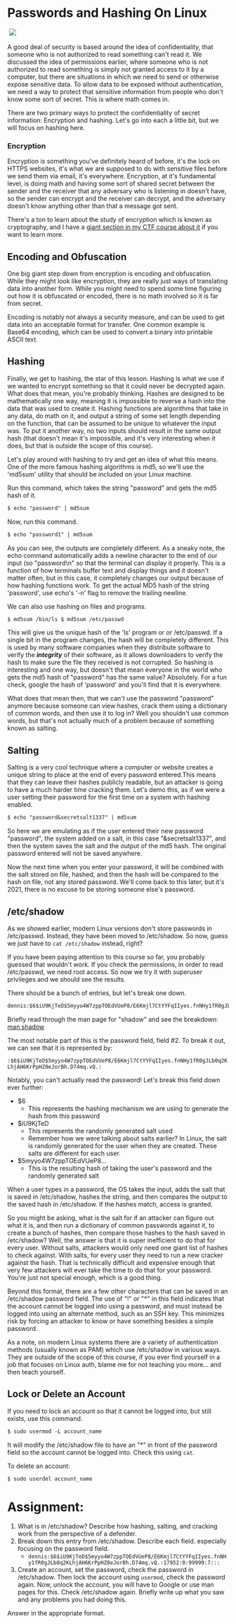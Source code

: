 # Passwords and Hashing On Linux

 <a href="https://xkcd.com/538/" rel="noopener" target="_blank"><img
src="https://files.cdn.thinkific.com/file_uploads/429463/images/db7/d2f/a8a/1629595944831.jpg"
class="fr-fic fr-dii"
srcset="https://files.cdn.thinkific.com/file_uploads/429463/images/db7/d2f/a8a/1629595944831.jpg?width=1920 1x, https://files.cdn.thinkific.com/file_uploads/429463/images/db7/d2f/a8a/1629595944831.jpg?width=1920&amp;dpr=2 2x, https://files.cdn.thinkific.com/file_uploads/429463/images/db7/d2f/a8a/1629595944831.jpg?width=1920&amp;dpr=3 3x" /></a>

A good deal of security is based around the idea of confidentiality,
that someone who is not authorized to read something can't read it. We
discussed the idea of permissions earlier, where someone who is not
authorized to read something is simply not granted access to it by a
computer, but there are situations in which we need to send or otherwise
expose sensitive data. To allow data to be exposed without
authentication, we need a way to protect that sensitive information from
people who don't know some sort of secret. This is where math comes in.

There are two primary ways to protect the confidentiality of secret
information: Encryption and hashing. Let's go into each a little bit,
but we will focus on hashing here.

### Encryption

Encryption is something you've definitely heard of before, it's the lock
on HTTPS websites, it's what we are supposed to do with sensitive files
before we send them via email, it's everywhere. Encryption, at it's
fundamental level, is doing math and having some sort of shared secret
between the sender and the receiver that any adversary who is listening
in doesn't have, so the sender can encrypt and the receiver can decrypt,
and the adversary doesn't know anything other than that a message got
sent.

There's a ton to learn about the study of encryption which is known as
cryptography, and I have a [giant section in my CTF course about
it](https://academy.hoppersroppers.org/course/view.php?id=7#section-5)
if you want to learn more.

## Encoding and Obfuscation

One big giant step down from encryption is encoding and obfuscation.
While they might look like encryption, they are really just ways of
translating data into another form. While you might need to spend some
time figuring out how it is obfuscated or encoded, there is no math
involved so it is far from secret.

Encoding is notably not always a security measure, and can be used to
get data into an acceptable format for transfer. One common example is
Base64 encoding, which can be used to convert a binary into printable
ASCII text.

## Hashing

Finally, we get to hashing, the star of this lesson. Hashing is what we
use if we wanted to encrypt something so that it could never be
decrypted again. What does that mean, you're probably thinking. Hashes
are designed to be mathematically one way, meaning it is impossible to
reverse a hash into the data that was used to create it. Hashing
functions are algorithms that take in any data, do math on it, and
output a string of some set length depending on the function, that can
be assumed to be unique to whatever the input was. To put it another
way, no two inputs should result in the same output hash (that doesn't
mean it's impossible, and it's very interesting when it does, but that
is outside the scope of this course).

Let's play around with hashing to try and get an idea of what this
means. One of the more famous hashing algorithms is md5, so we'll use
the 'md5sum' utility that should be included on your Linux machine.

Run this command, which takes the string "password" and gets the md5
hash of it.

``` default
$ echo "password" | md5sum
```

Now, run this command.

``` default
$ echo "password1" | md5sum 
```

As you can see, the outputs are completely different. As a sneaky note,
the echo command automatically adds a newline character to the end of
our input (so "password\\n" so that the terminal can display it
properly. This is a function of how terminals buffer text and display
things and it doesn't matter often, but in this case, it completely
changes our output because of how hashing functions work. To get the
actual MD5 hash of the string 'password', use echo's '-n' flag to remove
the trailing newline.

We can also use hashing on files and programs.

``` default
$ md5sum /bin/ls $ md5sum /etc/passwd
```

This will give us the unique hash of the 'ls' program or or /etc/passwd.
If a single bit in the program changes, the hash will be completely
different. This is used by many software companies when they distribute
software to verify the ***integrity*** of their software, as it allows
downloaders to verify the hash to make sure the file they received is
not corrupted. So hashing is interesting and one way, but doesn't that
mean everyone in the world who gets the md5 hash of "password" has the
same value? Absolutely. For a fun check, google the hash of 'password'
and you'll find that it is everywhere.

What does that mean then, that we can't use the password "password"
anymore because someone can view hashes, crack them using a dictionary
of common words, and then use it to log in? Well you shouldn't use
common words, but that's not actually much of a problem because of
something known as salting.

## Salting

Salting is a very cool technique where a computer or website creates a
unique string to place at the end of every password entered.This means
that they can leave their hashes publicly readable, but an attacker is
going to have a much harder time cracking them. Let's demo this, as if
we were a user setting their password for the first time on a system
with hashing enabled.

``` default
$ echo "password&secretsalt1337" | md5sum
```

So here we are emulating as if the user entered their new password
"password", the system added on a salt, in this case "&secretsalt1337",
and then the system saves the salt and the output of the md5 hash. The
original password entered will not be saved anywhere.

Now the next time when you enter your password, it will be combined with
the salt stored on file, hashed, and then the hash will be compared to
the hash on file, not any stored password. We'll come back to this
later, but it's 2021, there is no excuse to be storing someone else's
password.

## /etc/shadow

As we showed earlier, modern Linux versions don't store passwords in
/etc/passwd. Instead, they have been moved to /etc/shadow. So now, guess
we just have to `cat /etc/shadow` instead, right?

If you have been paying attention to this course so far, you probably
guessed that wouldn't work. If you check the permissions, in order to
read /etc/passwd, we need root access. So now we try it with superuser
privileges and we should see the results.

There should be a bunch of entries, but let's break one down.

``` default
dennis:$6$iU9KjTeD$5myyo4W7zppTOEdVUeP8/E6Kmjl7CtYYFqIIyes.fnNHy1fR0gJLb0q2KLhjAH6KrPpHZ0eJorBh.D74mq.vQ.:17952:0:99999:7:::
```

Briefly read through the man page for "shadow" and see the breakdown:
<a href="https://linux.die.net/man/5/shadow" rel="noopener"
target="_blank">man shadow</a>

The most notable part of this is the password field, field \#2. To break
it out, we can see that it is represented by:

`:$6$iU9KjTeD$5myyo4W7zppTOEdVUeP8/E6Kmjl7CtYYFqIIyes.fnNHy1fR0gJLb0q2KLhjAH6KrPpHZ0eJorBh.D74mq.vQ.:`

Notably, you can't actually read the password! Let's break this field
down ever further:

-   $6
    -   This represents the hashing mechanism we are using to generate
        the hash from this password
-   $iU9KjTeD
    -   This represents the randomly generated salt used
    -   Remember how we were talking about salts earlier? In Linux, the
        salt is randomly generated for the user when they are created.
        These salts are different for each user.
-   $5myyo4W7zppTOEdVUeP8...
    -   This is the resulting hash of taking the user's password and the
        randomly generated salt

When a user types in a password, the OS takes the input, adds the salt
that is saved in /etc/shadow, hashes the string, and then compares the
output to the saved hash in /etc/shadow. If the hashes match, access is
granted.

So you might be asking, what is the salt for if an attacker can figure
out what it is, and then run a dictionary of common passwords against
it, to create a bunch of hashes, then compare those hashes to the hash
saved in /etc/shadow? Well, the answer is that it is super inefficient
to do that for every user. Without salts, attackers would only need one
giant list of hashes to check against. With salts, for every user they
need to run a new cracker against the hash. That is technically
difficult and expensive enough that very few attackers will ever take
the time to do that for your password. You're just not special enough,
which is a good thing.

Beyond this format, there are a few other characters that can be saved
in an /etc/shadow password field. The use of "!" or "\*" in this field
indicates that the account cannot be logged into using a password, and
must instead be logged into using an alternate method, such as an SSH
key. This minimizes risk by forcing an attacker to know or have
something besides a simple password.

As a note, on modern Linux systems there are a variety of authentication
methods (usually known as PAM) which use /etc/shadow in various ways.
They are outside of the scope of this course, if you ever find yourself
in a job that focuses on Linux auth, blame me for not teaching you
more... and then teach yourself.

## Lock or Delete an Account

If you need to lock an account so that it cannot be logged into, but
still exists, use this command.

``` default
$ sudo usermod -L account_name
```

It will modify the /etc/shadow file to have an "\*" in front of the
password field so the account cannot be logged into. Check this using
`cat`.

To delete an account:

``` default
$ sudo userdel account_name
```

# Assignment:

1.  What is in /etc/shadow? Describe how hashing, salting, and cracking
    work from the perspective of a defender.
2.  Break down this entry from /etc/shadow. Describe each field.
    especially focusing on the password field.
    -   `dennis:$6$iU9KjTeD$5myyo4W7zppTOEdVUeP8/E6Kmjl7CtYYFqIIyes.fnNHy1fR0gJLb0q2KLhjAH6KrPpHZ0eJorBh.D74mq.vQ.:17952:0:99999:7:::`
3.  Create an account, set the password, check the password in
    /etc/shadow. Then lock the account using `usermod`, check the
    password again. Now, unlock the account, you will have to Google or
    use man pages for this. Check /etc/shadow again. Briefly write up
    what you saw and any problems you had doing this.

Answer in the appropriate format.
